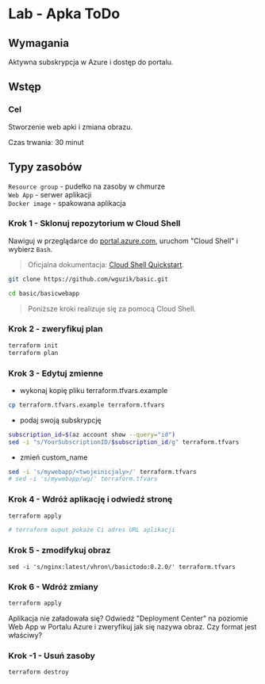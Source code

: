 # Lab - Apka ToDo

## Wymagania

Aktywna subskrypcja w Azure i dostęp do portalu.

## Wstęp

### Cel

Stworzenie web apki i zmiana obrazu.

Czas trwania: 30 minut

## Typy zasobów

`Resource group` - pudełko na zasoby w chmurze  
`Web App` - serwer aplikacji  
`Docker image` - spakowana aplikacja

### Krok 1 - Sklonuj repozytorium w Cloud Shell

  Nawiguj w przeglądarce do [portal.azure.com](https://portal.azure.com), uruchom "Cloud Shell" i wybierz `Bash`.

  > Oficjalna dokumentacja: [Cloud Shell Quickstart](https://github.com/MicrosoftDocs/azure-docs/blob/main/articles/cloud-shell/quickstart.md).

  ```bash
  git clone https://github.com/wguzik/basic.git

  cd basic/basicwebapp
  ```

> Poniższe kroki realizuje się za pomocą Cloud Shell.

### Krok 2 - zweryfikuj plan

  ```bash
  terraform init
  terraform plan
  ```

### Krok 3 - Edytuj zmienne

  - wykonaj kopię pliku terraform.tfvars.example

  ```bash
  cp terraform.tfvars.example terraform.tfvars
  ```

  - podaj swoją subskrypcję
  
  ```bash
  subscription_id=$(az account show --query="id")
  sed -i "s/YourSubscriptionID/$subscription_id/g" terraform.tfvars
  ```

  - zmień custom_name

  ```bash
  sed -i 's/mywebapp/<twojeinicjaly>/' terraform.tfvars
  # sed -i 's/mywebapp/wg/' terraform.tfvars
  ```

### Krok 4 - Wdróż aplikację i odwiedź stronę

  ```bash
  terraform apply

  # terraform ouput pokaże Ci adres URL aplikacji
  ```

### Krok 5 - zmodifykuj obraz

  ```
  sed -i 's/nginx:latest/vhron\/basictodo:0.2.0/' terraform.tfvars
  ```

### Krok 6 - Wdróż zmiany

  ```bash
  terraform apply
  ```

Aplikacja nie załadowała się?
Odwiedź "Deployment Center" na poziomie Web App w Portalu Azure i zweryfikuj jak się nazywa obraz. Czy format jest właściwy?

### Krok -1 - Usuń zasoby

  ```bash
  terraform destroy
  ```

